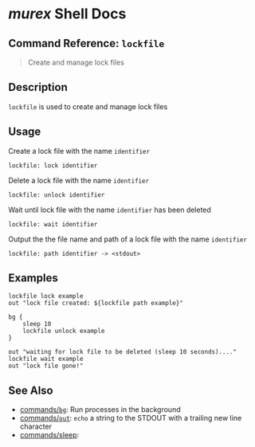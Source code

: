# _murex_ Shell Docs

## Command Reference: `lockfile`

> Create and manage lock files

## Description

`lockfile` is used to create and manage lock files

## Usage

Create a lock file with the name `identifier`

    lockfile: lock identifier
    
Delete a lock file with the name `identifier`

    lockfile: unlock identifier
    
Wait until lock file with the name `identifier` has been deleted

    lockfile: wait identifier
    
Output the the file name and path of a lock file with the name `identifier`

    lockfile: path identifier -> <stdout>

## Examples

    lockfile lock example
    out "lock file created: ${lockfile path example}"
    
    bg {
        sleep 10
        lockfile unlock example
    }
    
    out "waiting for lock file to be deleted (sleep 10 seconds)...."
    lockfile wait example
    out "lock file gone!"

## See Also

* [commands/`bg`](../commands/bg.md):
  Run processes in the background
* [commands/`out`](../commands/out.md):
  `echo` a string to the STDOUT with a trailing new line character
* [commands/sleep](../commands/sleep.md):
  